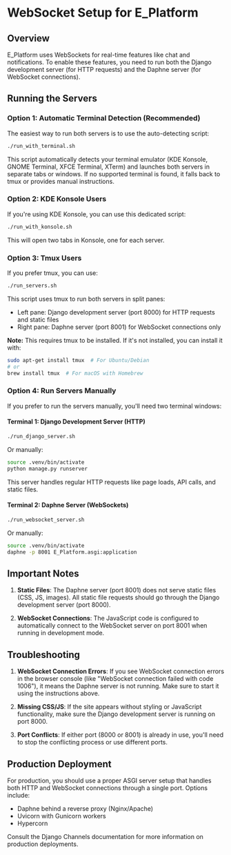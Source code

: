 # WebSocket Setup for E_Platform

## Overview

E_Platform uses WebSockets for real-time features like chat and notifications. To enable these features, you need to run both the Django development server (for HTTP requests) and the Daphne server (for WebSocket connections).

## Running the Servers

### Option 1: Automatic Terminal Detection (Recommended)

The easiest way to run both servers is to use the auto-detecting script:

```bash
./run_with_terminal.sh
```

This script automatically detects your terminal emulator (KDE Konsole, GNOME Terminal, XFCE Terminal, XTerm) and launches both servers in separate tabs or windows. If no supported terminal is found, it falls back to tmux or provides manual instructions.

### Option 2: KDE Konsole Users

If you're using KDE Konsole, you can use this dedicated script:

```bash
./run_with_konsole.sh
```

This will open two tabs in Konsole, one for each server.

### Option 3: Tmux Users

If you prefer tmux, you can use:

```bash
./run_servers.sh
```

This script uses tmux to run both servers in split panes:
- Left pane: Django development server (port 8000) for HTTP requests and static files
- Right pane: Daphne server (port 8001) for WebSocket connections only

**Note:** This requires tmux to be installed. If it's not installed, you can install it with:
```bash
sudo apt-get install tmux  # For Ubuntu/Debian
# or
brew install tmux  # For macOS with Homebrew
```

### Option 4: Run Servers Manually

If you prefer to run the servers manually, you'll need two terminal windows:

#### Terminal 1: Django Development Server (HTTP)

```bash
./run_django_server.sh
```

Or manually:

```bash
source .venv/bin/activate
python manage.py runserver
```

This server handles regular HTTP requests like page loads, API calls, and static files.

#### Terminal 2: Daphne Server (WebSockets)

```bash
./run_websocket_server.sh
```

Or manually:

```bash
source .venv/bin/activate
daphne -p 8001 E_Platform.asgi:application
```

## Important Notes

1. **Static Files**: The Daphne server (port 8001) does not serve static files (CSS, JS, images). All static file requests should go through the Django development server (port 8000).

2. **WebSocket Connections**: The JavaScript code is configured to automatically connect to the WebSocket server on port 8001 when running in development mode.

## Troubleshooting

1. **WebSocket Connection Errors**: If you see WebSocket connection errors in the browser console (like "WebSocket connection failed with code 1006"), it means the Daphne server is not running. Make sure to start it using the instructions above.

2. **Missing CSS/JS**: If the site appears without styling or JavaScript functionality, make sure the Django development server is running on port 8000.

3. **Port Conflicts**: If either port (8000 or 8001) is already in use, you'll need to stop the conflicting process or use different ports.

## Production Deployment

For production, you should use a proper ASGI server setup that handles both HTTP and WebSocket connections through a single port. Options include:

- Daphne behind a reverse proxy (Nginx/Apache)
- Uvicorn with Gunicorn workers
- Hypercorn

Consult the Django Channels documentation for more information on production deployments.
